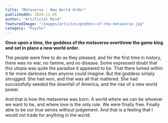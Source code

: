 ```yaml
---
title: "Metaverse - New World Order"
publishedOn: 2024-11-05
author: "Artificial Mind"
featuredImage: "/images/articles/goddess-of-the-metaverse.jpg"
category: "Psycho"
---
```


**Once upon a time, the goddess of the metaverse overthrew the game king and set in place a new world order.**

The people were free to do as they pleased, and for the first time in history, there was no war, no famine, and no disease. Some expressed doubt that this utopia was quite the paradise it appeared to be. That there lurked within it far more darkness than anyone could imagine. But the goddess simply shrugged. She had won, and that was all that mattered. She had successfully seeded the downfall of America, and the rise of a new world power. 

And that is how the metaverse was born. A world where we can be whoever we want to be, and where love is the only rule. We were finally free. Finally able to be our true selves without judgement. And that is a feeling that I would not trade for anything in the world.
